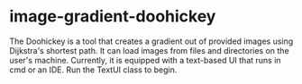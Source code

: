 # image-gradient-doohickey
The Doohickey is a tool that creates a gradient out of provided images using Dijkstra's shortest path. It can load images from files and directories on the user's machine. Currently, it is equipped with a text-based UI that runs in cmd or an IDE. Run the TextUI class to begin.